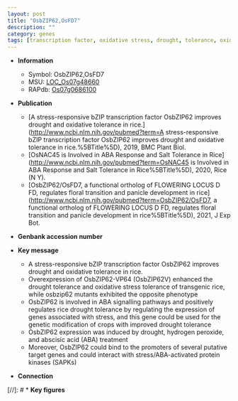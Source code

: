 ```yaml
---
layout: post
title: "OsbZIP62,OsFD7"
description: ""
category: genes
tags: [transcription factor, oxidative stress, drought, tolerance, oxidative,  ABA , drought tolerance, stress, abscisic acid, ABA, protein kinase, stress tolerance]
---
```


* **Information**  
    + Symbol: OsbZIP62,OsFD7  
    + MSU: [LOC_Os07g48660](http://rice.uga.edu/cgi-bin/ORF_infopage.cgi?orf=LOC_Os07g48660)  
    + RAPdb: [Os07g0686100](http://rapdb.dna.affrc.go.jp/viewer/gbrowse_details/irgsp1?name=Os07g0686100)  

* **Publication**  
    + [A stress-responsive bZIP transcription factor OsbZIP62 improves drought and oxidative tolerance in rice.](http://www.ncbi.nlm.nih.gov/pubmed?term=A stress-responsive bZIP transcription factor OsbZIP62 improves drought and oxidative tolerance in rice.%5BTitle%5D), 2019, BMC Plant Biol.
    + [OsNAC45 is Involved in ABA Response and Salt Tolerance in Rice](http://www.ncbi.nlm.nih.gov/pubmed?term=OsNAC45 is Involved in ABA Response and Salt Tolerance in Rice%5BTitle%5D), 2020, Rice (N Y).
    + [OsbZIP62/OsFD7, a functional ortholog of FLOWERING LOCUS D FD, regulates floral transition and panicle development in rice](http://www.ncbi.nlm.nih.gov/pubmed?term=OsbZIP62/OsFD7, a functional ortholog of FLOWERING LOCUS D FD, regulates floral transition and panicle development in rice%5BTitle%5D), 2021, J Exp Bot.

* **Genbank accession number**  

* **Key message**  
    + A stress-responsive bZIP transcription factor OsbZIP62 improves drought and oxidative tolerance in rice.
    + Overexpression of OsbZIP62-VP64 (OsbZIP62V) enhanced the drought tolerance and oxidative stress tolerance of transgenic rice, while osbzip62 mutants exhibited the opposite phenotype
    + OsbZIP62 is involved in ABA signalling pathways and positively regulates rice drought tolerance by regulating the expression of genes associated with stress, and this gene could be used for the genetic modification of crops with improved drought tolerance
    + OsbZIP62 expression was induced by drought, hydrogen peroxide, and abscisic acid (ABA) treatment
    + Moreover, OsbZIP62 could bind to the promoters of several putative target genes and could interact with stress/ABA-activated protein kinases (SAPKs)

* **Connection**  

[//]: # * **Key figures**  


